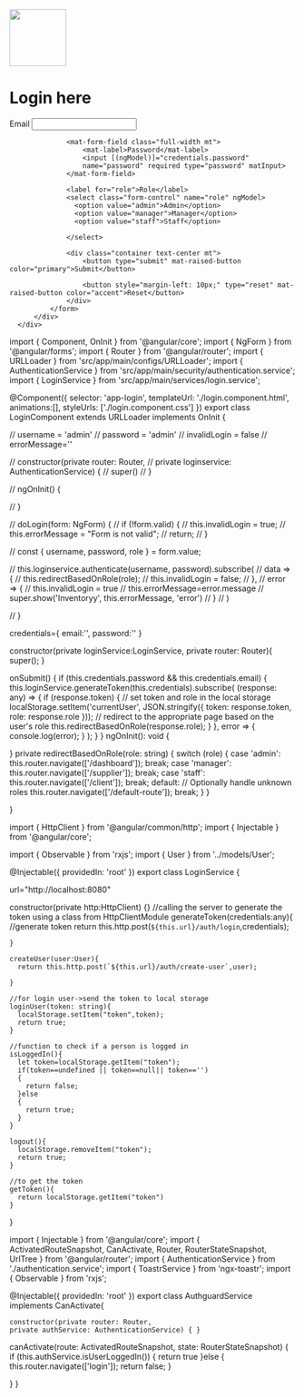   
<div class="bootstrap-wrapper">
  <div class="container mt">
      <div class="row" >
          <div class="col-md-6 offset-md-3">
              <div class="contaier text-center">
                  <img class="img-fluid" style="width: 100px;" src="/assets/password.png">
              </div>
              <h1 class="text-center">Login here</h1>
              <form (ngSubmit)="onSubmit()">
                  <mat-form-field class="full-width mt">
                      <mat-label>Email</mat-label>
                      <input [(ngModel)]="credentials.email"
                      name="username" required type="text" matInput>
                  </mat-form-field>

                  <mat-form-field class="full-width mt">
                      <mat-label>Password</mat-label>
                      <input [(ngModel)]="credentials.password"
                      name="password" required type="password" matInput>
                  </mat-form-field>

                  <label for="role">Role</label>
                  <select class="form-control" name="role" ngModel>
                    <option value="admin">Admin</option>
                    <option value="manager">Manager</option>
                    <option value="staff">Staff</option>
  
                  </select>

                  <div class="container text-center mt">
                      <button type="submit" mat-raised-button color="primary">Submit</button>

                      <button style="margin-left: 10px;" type="reset" mat-raised-button color="accent">Reset</button>
                  </div>    
              </form>
          </div>
      </div>
  </div>
</div>


import { Component, OnInit } from '@angular/core';
import { NgForm } from '@angular/forms';
import { Router } from '@angular/router';
import { URLLoader } from 'src/app/main/configs/URLLoader';
import { AuthenticationService } from 'src/app/main/security/authentication.service';
import { LoginService } from 'src/app/main/services/login.service';

@Component({
  selector: 'app-login',
  templateUrl: './login.component.html',
  animations:[],
  styleUrls: ['./login.component.css']
})
export class LoginComponent extends URLLoader  implements OnInit {

  // username = 'admin'
  // password = 'admin'
  // invalidLogin = false
  // errorMessage=''

  // constructor(private router: Router,
  //   private loginservice: AuthenticationService) {
  //     super()
  //    }
  
  // ngOnInit() {
    
  // }

  // doLogin(form: NgForm) {
  //   if (!form.valid) {
  //     this.invalidLogin = true;
  //     this.errorMessage = "Form is not valid";
  //     return;
  //   }

  //   const { username, password, role } = form.value;

  //   this.loginservice.authenticate(username, password).subscribe(
  //     data => {
  //       this.redirectBasedOnRole(role);
  //       this.invalidLogin = false;
  //     },
  //     error => {
  //       this.invalidLogin = true
  //       this.errorMessage=error.message
  //       super.show('Inventoryy', this.errorMessage, 'error')
  //     }
  //   )
    

  // }




  credentials={
    email:'',
    password:''
  }

  constructor(private loginService:LoginService, private router: Router){
    super();
  }

  onSubmit() {
    if (this.credentials.password && this.credentials.email) {
      this.loginService.generateToken(this.credentials).subscribe(
        (response: any) => {
          if (response.token) {
            // set token and role in the local storage
            localStorage.setItem('currentUser', JSON.stringify({ 
              token: response.token,
              role: response.role
            }));
            // redirect to the appropriate page based on the user's role
            this.redirectBasedOnRole(response.role);
          }
        },
        error => {
          console.log(error);
        }
      );
    }
  }
  ngOnInit(): void {
    
  }
  private redirectBasedOnRole(role: string) {
    switch (role) {
      case 'admin':
        this.router.navigate(['/dashboard']);
        break;
      case 'manager':
        this.router.navigate(['/supplier']);
        break;
      case 'staff':
        this.router.navigate(['/client']);
        break;
      default:
        // Optionally handle unknown roles
        this.router.navigate(['/default-route']);
        break;
    }
  }

 
}


import { HttpClient } from '@angular/common/http';
import { Injectable } from '@angular/core';

import { Observable } from 'rxjs';
import { User } from '../models/User';


@Injectable({
  providedIn: 'root'
})
export class LoginService {

  url="http://localhost:8080"

  constructor(private http:HttpClient) {}
    //calling the server to generate the token using a class from HttpClientModule
    generateToken(credentials:any){
      //generate token
      return this.http.post(`${this.url}/auth/login`,credentials);

    }

    createUser(user:User){
      return this.http.post(`${this.url}/auth/create-user`,user);

    }

    //for login user->send the token to local storage
    loginUser(token: string){
      localStorage.setItem("token",token);
      return true;
    }

    //function to check if a person is logged in
    isLoggedIn(){
      let token=localStorage.getItem("token");
      if(token==undefined || token==null|| token=='')
      {
        return false;
      }else
      {
        return true;
      }
    }

    logout(){
      localStorage.removeItem("token");
      return true;
    }

    //to get the token
    getToken(){
      return localStorage.getItem("token")
    }

    
}



import { Injectable } from '@angular/core';
import { ActivatedRouteSnapshot, CanActivate, Router, RouterStateSnapshot, UrlTree } from '@angular/router';
import { AuthenticationService } from './authentication.service';
import { ToastrService } from 'ngx-toastr';
import { Observable } from 'rxjs';

@Injectable({
  providedIn: 'root'
})
export class AuthguardService  implements CanActivate{

    constructor(private router: Router,
    private authService: AuthenticationService) { }

  canActivate(route: ActivatedRouteSnapshot, state: RouterStateSnapshot) {
    if (this.authService.isUserLoggedIn())
     {
       return true
     }else
     {
       this.router.navigate(['login']);
       return false;
     }

    

  }
}
